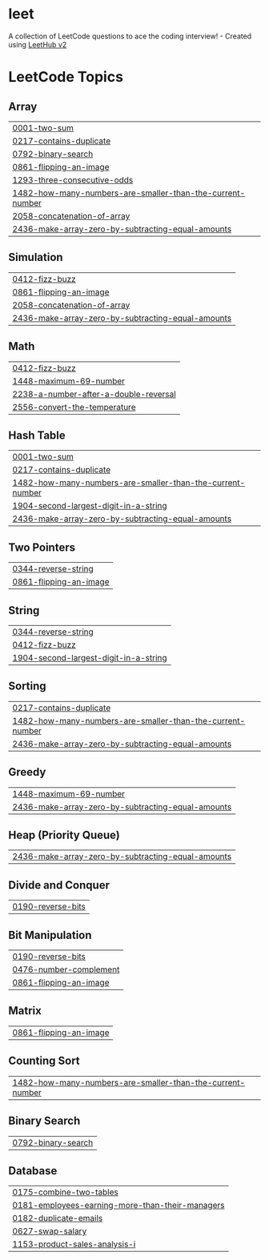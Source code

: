 # leet
A collection of LeetCode questions to ace the coding interview! - Created using [LeetHub v2](https://github.com/arunbhardwaj/LeetHub-2.0)

<!---LeetCode Topics Start-->
# LeetCode Topics
## Array
|  |
| ------- |
| [0001-two-sum](https://github.com/junaid9001/leet/tree/master/0001-two-sum) |
| [0217-contains-duplicate](https://github.com/junaid9001/leet/tree/master/0217-contains-duplicate) |
| [0792-binary-search](https://github.com/junaid9001/leet/tree/master/0792-binary-search) |
| [0861-flipping-an-image](https://github.com/junaid9001/leet/tree/master/0861-flipping-an-image) |
| [1293-three-consecutive-odds](https://github.com/junaid9001/leet/tree/master/1293-three-consecutive-odds) |
| [1482-how-many-numbers-are-smaller-than-the-current-number](https://github.com/junaid9001/leet/tree/master/1482-how-many-numbers-are-smaller-than-the-current-number) |
| [2058-concatenation-of-array](https://github.com/junaid9001/leet/tree/master/2058-concatenation-of-array) |
| [2436-make-array-zero-by-subtracting-equal-amounts](https://github.com/junaid9001/leet/tree/master/2436-make-array-zero-by-subtracting-equal-amounts) |
## Simulation
|  |
| ------- |
| [0412-fizz-buzz](https://github.com/junaid9001/leet/tree/master/0412-fizz-buzz) |
| [0861-flipping-an-image](https://github.com/junaid9001/leet/tree/master/0861-flipping-an-image) |
| [2058-concatenation-of-array](https://github.com/junaid9001/leet/tree/master/2058-concatenation-of-array) |
| [2436-make-array-zero-by-subtracting-equal-amounts](https://github.com/junaid9001/leet/tree/master/2436-make-array-zero-by-subtracting-equal-amounts) |
## Math
|  |
| ------- |
| [0412-fizz-buzz](https://github.com/junaid9001/leet/tree/master/0412-fizz-buzz) |
| [1448-maximum-69-number](https://github.com/junaid9001/leet/tree/master/1448-maximum-69-number) |
| [2238-a-number-after-a-double-reversal](https://github.com/junaid9001/leet/tree/master/2238-a-number-after-a-double-reversal) |
| [2556-convert-the-temperature](https://github.com/junaid9001/leet/tree/master/2556-convert-the-temperature) |
## Hash Table
|  |
| ------- |
| [0001-two-sum](https://github.com/junaid9001/leet/tree/master/0001-two-sum) |
| [0217-contains-duplicate](https://github.com/junaid9001/leet/tree/master/0217-contains-duplicate) |
| [1482-how-many-numbers-are-smaller-than-the-current-number](https://github.com/junaid9001/leet/tree/master/1482-how-many-numbers-are-smaller-than-the-current-number) |
| [1904-second-largest-digit-in-a-string](https://github.com/junaid9001/leet/tree/master/1904-second-largest-digit-in-a-string) |
| [2436-make-array-zero-by-subtracting-equal-amounts](https://github.com/junaid9001/leet/tree/master/2436-make-array-zero-by-subtracting-equal-amounts) |
## Two Pointers
|  |
| ------- |
| [0344-reverse-string](https://github.com/junaid9001/leet/tree/master/0344-reverse-string) |
| [0861-flipping-an-image](https://github.com/junaid9001/leet/tree/master/0861-flipping-an-image) |
## String
|  |
| ------- |
| [0344-reverse-string](https://github.com/junaid9001/leet/tree/master/0344-reverse-string) |
| [0412-fizz-buzz](https://github.com/junaid9001/leet/tree/master/0412-fizz-buzz) |
| [1904-second-largest-digit-in-a-string](https://github.com/junaid9001/leet/tree/master/1904-second-largest-digit-in-a-string) |
## Sorting
|  |
| ------- |
| [0217-contains-duplicate](https://github.com/junaid9001/leet/tree/master/0217-contains-duplicate) |
| [1482-how-many-numbers-are-smaller-than-the-current-number](https://github.com/junaid9001/leet/tree/master/1482-how-many-numbers-are-smaller-than-the-current-number) |
| [2436-make-array-zero-by-subtracting-equal-amounts](https://github.com/junaid9001/leet/tree/master/2436-make-array-zero-by-subtracting-equal-amounts) |
## Greedy
|  |
| ------- |
| [1448-maximum-69-number](https://github.com/junaid9001/leet/tree/master/1448-maximum-69-number) |
| [2436-make-array-zero-by-subtracting-equal-amounts](https://github.com/junaid9001/leet/tree/master/2436-make-array-zero-by-subtracting-equal-amounts) |
## Heap (Priority Queue)
|  |
| ------- |
| [2436-make-array-zero-by-subtracting-equal-amounts](https://github.com/junaid9001/leet/tree/master/2436-make-array-zero-by-subtracting-equal-amounts) |
## Divide and Conquer
|  |
| ------- |
| [0190-reverse-bits](https://github.com/junaid9001/leet/tree/master/0190-reverse-bits) |
## Bit Manipulation
|  |
| ------- |
| [0190-reverse-bits](https://github.com/junaid9001/leet/tree/master/0190-reverse-bits) |
| [0476-number-complement](https://github.com/junaid9001/leet/tree/master/0476-number-complement) |
| [0861-flipping-an-image](https://github.com/junaid9001/leet/tree/master/0861-flipping-an-image) |
## Matrix
|  |
| ------- |
| [0861-flipping-an-image](https://github.com/junaid9001/leet/tree/master/0861-flipping-an-image) |
## Counting Sort
|  |
| ------- |
| [1482-how-many-numbers-are-smaller-than-the-current-number](https://github.com/junaid9001/leet/tree/master/1482-how-many-numbers-are-smaller-than-the-current-number) |
## Binary Search
|  |
| ------- |
| [0792-binary-search](https://github.com/junaid9001/leet/tree/master/0792-binary-search) |
## Database
|  |
| ------- |
| [0175-combine-two-tables](https://github.com/junaid9001/leet/tree/master/0175-combine-two-tables) |
| [0181-employees-earning-more-than-their-managers](https://github.com/junaid9001/leet/tree/master/0181-employees-earning-more-than-their-managers) |
| [0182-duplicate-emails](https://github.com/junaid9001/leet/tree/master/0182-duplicate-emails) |
| [0627-swap-salary](https://github.com/junaid9001/leet/tree/master/0627-swap-salary) |
| [1153-product-sales-analysis-i](https://github.com/junaid9001/leet/tree/master/1153-product-sales-analysis-i) |
<!---LeetCode Topics End-->